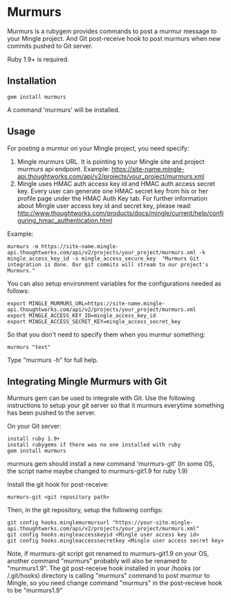 Murmurs
================

Murmurs is a rubygem provides commands to post a murmur message to your Mingle project.
And Git post-receive hook to post murmurs when new commits pushed to Git server.

Ruby 1.9+ is required.

Installation
----------------

    gem install murmurs

A command 'murmurs' will be installed.

Usage
----------------

For posting a murmur on your Mingle project, you need specify:

1. Mingle murmurs URL. It is pointing to your Mingle site and project murmurs api endpoint.
   Example: https://site-name.mingle-api.thoughtworks.com/api/v2/projects/your_project/murmurs.xml
2. Mingle uses HMAC auth access key id and HMAC auth access secret key. Every user can generate one HMAC secret key from his or her profile page under the HMAC Auth Key tab.
   For further information about Mingle user access key id and secret key, please read:
   http://www.thoughtworks.com/products/docs/mingle/current/help/configuring_hmac_authentication.html

Example:

    murmurs -m https://site-name.mingle-api.thoughtworks.com/api/v2/projects/your_project/murmurs.xml -k mingle_access_key_id -s mingle_access_secure_key  "Murmurs Git integration is done. Our git commits will stream to our project's Murmurs."

You can also setup environment variables for the configurations needed as follows:

    export MINGLE_MURMURS_URL=https://site-name.mingle-api.thoughtworks.com/api/v2/projects/your_project/murmurs.xml
    export MINGLE_ACCESS_KEY_ID=mingle_access_key_id
    export MINGLE_ACCESS_SECRET_KEY=mingle_access_secret_key

So that you don't need to specify them when you murmur something:

    murmurs "text"

Type "murmurs -h" for full help.

Integrating Mingle Murmurs with Git
----------------
Murmurs gem can be used to integrate with Git. Use the following instructions to setup your git server so that it murmurs everytime something has been pushed to the server.

On your Git server:

    install ruby 1.9+
    install rubygems if there was no one installed with ruby
    gem install murmurs

murmurs gem should install a new command 'murmurs-git' (In some OS, the script name maybe changed to murmurs-git1.9 for ruby 1.9)

Install the git hook for post-receive:

    murmurs-git <git repository path>

Then, in the git repository, setup the following configs:

    git config hooks.minglemurmursurl "https://your-site.mingle-api.thoughtworks.com/api/v2/projects/your_project/murmurs.xml"
    git config hooks.mingleaccesskeyid <Mingle user access key id>
    git config hooks.mingleaccesssecretkey <Mingle user access secret key>

Note, if murmurs-git script got renamed to murmurs-git1.9 on your OS, another command "murmurs" probably will also be renamed to "murmurs1.9".
The git post-receive hook installed in your <git repository path>/hooks (or <git repository path>/.git/hooks) directory is calling "murmurs" command to post murmur to Mingle, so you need change command "murmurs" in the post-recieve hook to be "murmurs1.9"

